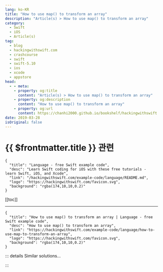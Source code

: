 ```yaml
---
lang: ko-KR
title: "How to use map() to transform an array"
description: "Article(s) > How to use map() to transform an array"
category:
  - Swift
  - iOS
  - Article(s)
tag: 
  - blog
  - hackingwithswift.com
  - crashcourse
  - swift
  - swift-5.10
  - ios
  - xcode
  - appstore
head:
  - - meta:
    - property: og:title
      content: "Article(s) > How to use map() to transform an array"
    - property: og:description
      content: "How to use map() to transform an array"
    - property: og:url
      content: https://chanhi2000.github.io/bookshelf/hackingwithswift.com/example-code/language/how-to-use-map-to-transform-an-array.html
date: 2019-03-28
isOriginal: false
---
```


# {{ $frontmatter.title }} 관련

```component VPCard
{
  "title": "Language - free Swift example code",
  "desc": "Learn Swift coding for iOS with these free tutorials - learn Swift, iOS, and Xcode",
  "link": "/hackingwithswift.com/example-code/language/README.md",
  "logo": "https://hackingwithswift.com/favicon.svg",
  "background": "rgba(174,10,10,0.2)"
}
```

[[toc]]

---

```component VPCard
{
  "title": "How to use map() to transform an array | Language - free Swift example code",
  "desc": "How to use map() to transform an array",
  "link": "https://hackingwithswift.com/example-code/language/how-to-use-map-to-transform-an-array",
  "logo": "https://hackingwithswift.com/favicon.svg",
  "background": "rgba(174,10,10,0.2)"
}
```

<!-- TODO: 작성 -->

<!-- 
The `map()` method allows us to transform arrays (and indeed any kind of collection) using a transformation closure we specify. The return value will be an array of the same size, containing your transformed elements.

For example, given the following array:

```swift
let numbers = [1, 2, 3, 4]
```

We could use `map()` to transform those numbers so they are doubled, like this:

```swift
let doubled = numbers.map { $0 * 2 }
```

You can map whatever you want. For example, you could convert an array of strings to be uppercase:

```swift
let strings = ["John", "Paul", "George", "Ringo"]
let uppercased = strings.map { $0.uppercased() }
```

-->

::: details Similar solutions…

<!--
/example-code/language/how-to-use-compactmap-to-transform-an-array">How to use compactMap() to transform an array 
/example-code/language/how-to-transform-a-dictionary-using-mapvalues">How to transform a dictionary using mapValues() 
/example-code/games/how-to-create-a-random-terrain-tile-map-using-sktilemapnode-and-gkperlinnoisesource">How to create a random terrain tile map using SKTileMapNode and GKPerlinNoiseSource 
/quick-start/concurrency/how-to-manipulate-an-asyncsequence-using-map-filter-and-more">How to manipulate an AsyncSequence using map(), filter(), and more 
/quick-start/swiftui/how-to-show-a-map-view">How to show a Map view</a>
-->

:::

